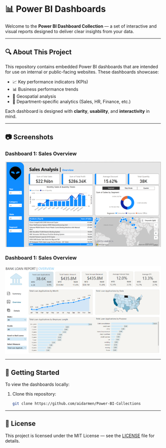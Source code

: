 # 📊 Power BI Dashboards

Welcome to the **Power BI Dashboard Collection** — a set of interactive and visual reports designed to deliver clear insights from your data.

---

## 🔍 About This Project

This repository contains embedded Power BI dashboards that are intended for use on internal or public-facing websites. These dashboards showcase:

- 📈 Key performance indicators (KPIs)
- 📊 Business performance trends
- 📍 Geospatial analysis
- 📁 Department-specific analytics (Sales, HR, Finance, etc.)

Each dashboard is designed with **clarity**, **usability**, and **interactivity** in mind.

---

## 📷 Screenshots

### Dashboard 1: Sales Overview
![Screenshot](Sales%20Performance%20Analysis/Screenshot.png)

### Dashboard 1: Sales Overview
![Screenshot](Bank%20Loan%20Insights/bank_loan_data_insights.png)



---

## 🚀 Getting Started

To view the dashboards locally:

1. Clone this repository:
   ```bash
   git clone https://github.com/aidarmen/Power-BI-Collections
   ```

---


## 📜 License

This project is licensed under the MIT License — see the [LICENSE](LICENSE) file for details.

